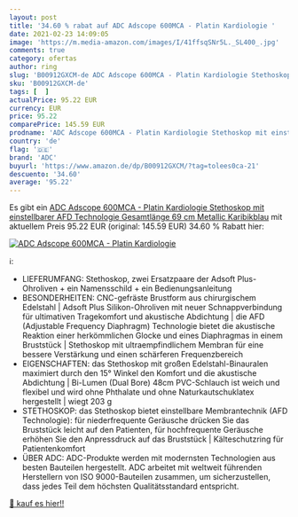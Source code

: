 ```yaml
---
layout: post
title: '34.60 % rabat auf ADC Adscope 600MCA - Platin Kardiologie '
date: 2021-02-23 14:09:05
image: 'https://m.media-amazon.com/images/I/41ffsqSNr5L._SL400_.jpg'
comments: true
category: ofertas
author: ring
slug: 'B00912GXCM-de ADC Adscope 600MCA - Platin Kardiologie Stethoskop mit...'
sku: 'B00912GXCM-de'
tags: [  ]
actualPrice: 95.22 EUR
currency: EUR
price: 95.22
comparePrice: 145.59 EUR
prodname: 'ADC Adscope 600MCA - Platin Kardiologie Stethoskop mit einstellbarer AFD Technologie  Gesamtlänge 69 cm  Metallic Karibikblau'
country: 'de'
flag: '🇩🇪'
brand: 'ADC'
buyurl: 'https://www.amazon.de/dp/B00912GXCM/?tag=tolees0ca-21'
descuento: '34.60'
average: '95.22'
---
```


Es gibt ein [ADC Adscope 600MCA - Platin Kardiologie Stethoskop mit einstellbarer AFD Technologie  Gesamtlänge 69 cm  Metallic Karibikblau](https://www.amazon.de/dp/B00912GXCM/?tag=tolees0ca-21) mit aktuellem Preis 95.22 EUR (original: 145.59 EUR) 34.60 % Rabatt hier:

[![ADC Adscope 600MCA - Platin Kardiologie ](https://m.media-amazon.com/images/I/41ffsqSNr5L._SL400_.jpg)](https://www.amazon.de/dp/B00912GXCM/?tag=tolees0ca-21)

ℹ️:

- LIEFERUMFANG: Stethoskop, zwei Ersatzpaare der Adsoft Plus-Ohroliven + ein Namensschild + ein Bedienungsanleitung
- BESONDERHEITEN: CNC-gefräste Brustform aus chirurgischem Edelstahl | Adsoft Plus Silikon-Ohroliven mit neuer Schnappverbindung für ultimativen Tragekomfort und akustische Abdichtung | die AFD (Adjustable Frequency Diaphragm) Technologie bietet die akustische Reaktion einer herkömmlichen Glocke und eines Diaphragmas in einem Bruststück | Stethoskop mit ultraempfindlichem Membran für eine bessere Verstärkung und einen schärferen Frequenzbereich
- EIGENSCHAFTEN: das Stethoskop mit großen Edelstahl-Binauralen maximiert durch den 15° Winkel den Komfort und die akustische Abdichtung | Bi-Lumen (Dual Bore) 48cm PVC-Schlauch ist weich und flexibel und wird ohne Phthalate und ohne Naturkautschuklatex hergestellt | wiegt 203 g
- STETHOSKOP: das Stethoskop bietet einstellbare Membrantechnik (AFD Technologie): für niederfrequente Geräusche drücken Sie das Bruststück leicht auf den Patienten, für hochfrequente Geräusche erhöhen Sie den Anpressdruck auf das Bruststück | Kälteschutzring für Patientenkomfort
- ÜBER ADC: ADC-Produkte werden mit modernsten Technologien aus besten Bauteilen hergestellt. ADC arbeitet mit weltweit führenden Herstellern von ISO 9000-Bauteilen zusammen, um sicherzustellen, dass jedes Teil dem höchsten Qualitätsstandard entspricht.

[🛒 kauf es hier!!](https://www.amazon.de/dp/B00912GXCM/?tag=tolees0ca-21)
